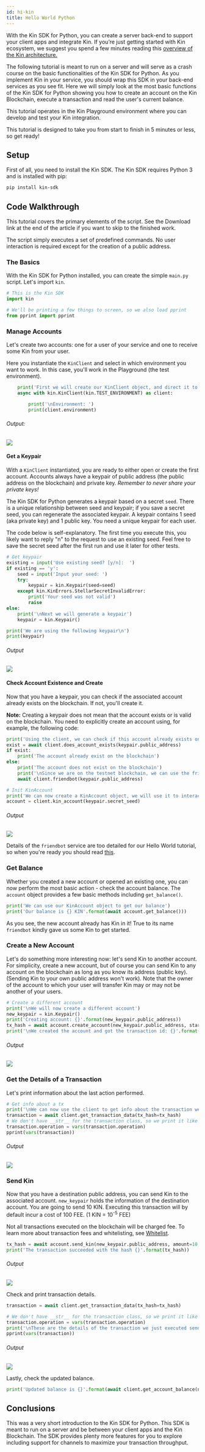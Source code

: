 ```yaml
---
id: hi-kin
title: Hello World Python
---
```


With the Kin SDK for Python, you can create a server back-end to support your client apps and integrate Kin. If you’re just getting started with Kin ecosystem, we suggest you spend a few minutes reading this [overview of the Kin architecture.](../kin-architecture-overview.md)

The following tutorial is meant to run on a server and will serve as a crash course on the basic functionalities of the Kin SDK for Python. As you implement Kin in your service, you should wrap this SDK in your back-end services as you see fit. Here we will simply look at the most basic functions of the Kin SDK for Python showing you how to create an account on the Kin Blockchain, execute a transaction and read the user's current balance.

This tutorial operates in the Kin Playground environment where you can develop and test your Kin integration.

This tutorial is designed to take you from start to finish in 5 minutes or less, so get ready!

## Setup
First of all, you need to install the Kin SDK. The Kin SDK requires Python 3 and is installed with pip:

```bash
pip install kin-sdk
```
## Code Walkthrough
This tutorial covers the primary elements of the script. See the Download link at the end of the article if you want to skip to the finished work.

The script simply executes a set of predefined commands. No user interaction is required except for the creation of a public address.

### The Basics
With the Kin SDK for Python installed, you can create the simple `main.py` script. Let's import `kin`.

```python
# This is the Kin SDK
import kin

# We'll be printing a few things to screen, so we also load pprint
from pprint import pprint
```

### Manage Accounts
Let's create two accounts: one for a user of your service and one to receive some Kin from your user.

Here you instantiate the `KinClient` and select in which environment you want to work. In this case, you'll work in the Playground (the test environment).

```python
    print('First we will create our KinClient object, and direct it to our test environment')
    async with kin.KinClient(kin.TEST_ENVIRONMENT) as client:

        print('\nEnvironment: ')
        print(client.environment)
```
###### Output:

![](../../img/HWPython/1_Py_Environment.png)

#### Get a Keypair
With a `KinClient` instantiated, you are ready to either open or create the first account. Accounts always have a keypair of public address (the public address on the blockchain) and private key. *Remember to never share your private keys!*

The Kin SDK for Python generates a keypair based on a secret `seed`. There is a unique relationship between seed and keypair; if you save a secret seed, you can regenerate the associated keypair. A keypair contains 1 seed (aka private key) and 1 public key. You need a unique keypair for each user.

The code below is self-explanatory. The first time you execute this, you likely want to reply "n" to the request to use an existing seed. Feel free to save the secret seed after the first run and use it later for other tests.

```python
# Get keypair
existing = input('Use existing seed? [y/n]:  ')
if existing == 'y':
    seed = input('Input your seed: ')
    try:
        keypair = kin.Keypair(seed=seed)
    except kin.KinErrors.StellarSecretInvalidError:
        print('Your seed was not valid')
        raise
else:
    print('\nNext we will generate a keypair')
    keypair = kin.Keypair()

print('We are using the following keypair\n')
print(keypair)
```

###### Output

![](../../img/HWPython/2_Py_AccountCreate.png)

#### Check Account Existence and Create
Now that you have a keypair, you can check if the associated account already exists on the blockchain. If not, you'll create it.

**Note:** Creating a keypair does not mean that the account exists or is valid on the blockchain. You need to explicitly create an account using, for example, the following code:

```python
print('Using the client, we can check if this account already exists on the blockchain')
exist = await client.does_account_exists(keypair.public_address)
if exist:
    print('The account already exist on the blockchain')
else:
    print('The account does not exist on the blockchain')
    print('\nSince we are on the testnet blockchain, we can use the friendbot to create our account...\n')
    await client.friendbot(keypair.public_address)

# Init KinAccount
print('We can now create a KinAccount object, we will use it to interact with our account')
account = client.kin_account(keypair.secret_seed)
```

###### Output

![](../../img/HWPython/3_AccountCreated.png)

Details of the `friendbot` service are too detailed for our Hello World tutorial, so when you're ready you should read [this](../documentation/python-sdk#friendbot).

### Get Balance
Whether you created a new account or opened an existing one, you can now perform the most basic action - check the  account balance. The `account` object provides a few basic methods including `get_balance()`.

```python
print('We can use our KinAccount object to get our balance')
print('Our balance is {} KIN'.format(await account.get_balance()))
```

As you see, the new account already has Kin in it! True to its name `friendbot` kindly gave us some Kin to get started.

### Create a New Account
Let's do something more interesting now: let's send Kin to another account. For simplicity, create a new account, but of course you can send Kin to any account on the blockchain as long as you know its address (public key). (Sending Kin to your own public address won't work). Note that the owner of the account to which your user will transfer Kin may or may not be another of your users.

```python
# Create a different account
print('\nWe will now create a different account')
new_keypair = kin.Keypair()
print('Creating account: {}'.format(new_keypair.public_address))
tx_hash = await account.create_account(new_keypair.public_address, starting_balance=1000, fee=100, memo_text='Example')
print('\nWe created the account and got the transaction id: {}'.format(tx_hash))
```

###### Output

![](../../img/HWPython/4_AccountCreate2.png)

### Get the Details of a Transaction
Let's print information about the last action performed.

```python
# Get info about a tx
print('\nWe can now use the client to get info about the transaction we did\n')
transaction = await client.get_transaction_data(tx_hash=tx_hash)
# We don't have __str__ for the transaction class, so we print it like this till we add it
transaction.operation = vars(transaction.operation)
pprint(vars(transaction))
```

###### Output

![](../../img/HWPython/5_AccountCreationTxInfo.png)

### Send Kin
Now that you have a destination public address, you can send Kin to the associated account. `new_keypair` holds the information of the destination account. You are going to send 10 KIN. Executing this transaction will by default incur a cost of 100 FEE. (1 KIN = 10<sup>-5</sup> FEE)

Not all transactions executed on the blockchain will be charged fee. To learn more about transaction fees and whitelisting, see [Whitelist](../documentation/python-sdk#transferring-kin-to-another-account-using-whitelist-service).

```python
tx_hash = await account.send_kin(new_keypair.public_address, amount=10, fee=100, memo_text='Hello World')
print('The transaction succeeded with the hash {}'.format(tx_hash))
```

###### Output

![](../../img/HWPython/6_SendKinTxHash.png)

Check and print transaction details.

```python
transaction = await client.get_transaction_data(tx_hash=tx_hash)

# We don't have __str__ for the transaction class, so we print it like this till we add it
transaction.operation = vars(transaction.operation)
print('\nThese are the details of the transaction we just executed sending Kin to our test account')
pprint(vars(transaction))
```

###### Output

![](../../img/HWPython/7_SendKinTxDetail.png)

Lastly, check the updated balance.

```python
print('Updated balance is {}'.format(await client.get_account_balance(new_keypair.public_address)))
```

## Conclusions
This was a very short introduction to the Kin SDK for Python. This SDK is meant to run on a server and be between your client apps and the Kin Blockchain. The SDK provides plenty more features for you to explore including support for channels to maximize your transaction throughput.

[//]: # (## Downloads)

[//]: # (Download the full main.py for your convenience.)

[//]: # (Track progress and download the Python SDK on GitHub.)
